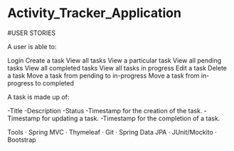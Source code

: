 # Activity_Tracker_Application

#USER STORIES

A user is able to:

Login
Create a task
View all tasks
View a particular task
View all pending tasks
View all completed tasks
View all tasks in progress
Edit a task
Delete a task
Move a task from pending to in-progress
Move a task from in-progress to completed

A task is made up of:

-Title 
-Description 
-Status 
-Timestamp for the creation of the task. 
-Timestamp for updating a task. 
-Timestamp for the completion of a task.

Tools 
· Spring MVC 
· Thymeleaf 
· Git 
· Spring Data JPA 
· JUnit/Mockito 
· Bootstrap

